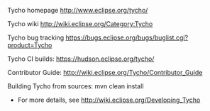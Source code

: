 Tycho homepage http://www.eclipse.org/tycho/

Tycho wiki http://wiki.eclipse.org/Category:Tycho

Tycho bug tracking https://bugs.eclipse.org/bugs/buglist.cgi?product=Tycho

Tycho CI builds: https://hudson.eclipse.org/tycho/

Contributor Guide: http://wiki.eclipse.org/Tycho/Contributor_Guide

Building Tycho from sources: mvn clean install
- For more details, see http://wiki.eclipse.org/Developing_Tycho
